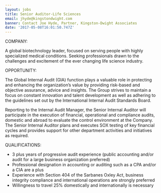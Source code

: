 ```yaml
---
layout: jobs
title: Senior Auditor-Life Sciences
email: jhyde@kingstondwight.com
banner: Contact Joe Hyde, Partner, Kingston-Dwight Associates
date: '2017-05-08T16:01:50.747Z'
---
```

COMPANY:

A global biotechnology leader, focused on serving people with highly specialized medical conditions. Seeking professionals drawn to the challenges and excitement of the ever changing life science industry.

OPPORTUNITY:

The Global Internal Audit (GIA) function plays a valuable role in protecting and enhancing the organization’s value by providing risk-based and objective assurance, advice and insights. The Group strives to maintain a focus on constant innovation and talent development as well as adhering to the guidelines set out by the International Internal Audit Standards Board.

Reporting to the Internal Audit Manager, the Senior Internal Auditor will participate in the execution of financial, operational and compliance audits, domestic and abroad to evaluate the control environment at the Company. The Senior Internal Auditor plans and executes SOX testing of key financial cycles and provides support for other department activities and initiatives as required.

QUALIFICATIONS:

*   3 plus years of progressive audit experience (public accounting and/or audit for a large business organization preferred)
*   Professional designation in accounting or auditing such as a CPA and/or a CIA are a plus
*   Experience with Section 404 of the Sarbanes Oxley Act, business integrity compliance and international operations are strongly preferred
*   Willingness to travel 25% domestically and internationally is necessary